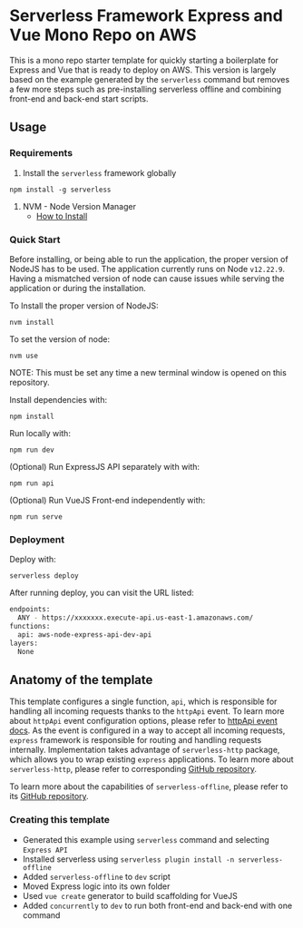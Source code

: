 # Serverless Framework Express and Vue Mono Repo on AWS

This is a mono repo starter template for quickly starting a boilerplate for Express and Vue that is ready to deploy on AWS. This version is largely based on the example generated by the `serverless` command but removes a few more steps such as pre-installing serverless offline and combining front-end and back-end start scripts.

## Usage

### Requirements

1. Install the `serverless` framework globally
```
npm install -g serverless
```

1. NVM - Node Version Manager
   - [How to Install](https://github.com/nvm-sh/nvm#installing-and-updating)

### Quick Start

Before installing, or being able to run the application, the proper version of NodeJS has to be used.
The application currently runs on Node `v12.22.9`. Having a mismatched version of node can cause issues while serving the application or during the installation.

To Install the proper version of NodeJS:
```
nvm install
```

To set the version of node:
```
nvm use
```

NOTE: This must be set any time a new terminal window is opened on this repository.

Install dependencies with:

```
npm install
```

Run locally with:

```
npm run dev
```

(Optional) Run ExpressJS API separately with with:

```
npm run api
```

(Optional) Run VueJS Front-end independently with:

```
npm run serve
```

### Deployment

Deploy with:

```
serverless deploy
```

After running deploy, you can visit the URL listed:

```bash
endpoints:
  ANY - https://xxxxxxx.execute-api.us-east-1.amazonaws.com/
functions:
  api: aws-node-express-api-dev-api
layers:
  None
```

## Anatomy of the template

This template configures a single function, `api`, which is responsible for handling all incoming requests thanks to the `httpApi` event. To learn more about `httpApi` event configuration options, please refer to [httpApi event docs](https://www.serverless.com/framework/docs/providers/aws/events/http-api/). As the event is configured in a way to accept all incoming requests, `express` framework is responsible for routing and handling requests internally. Implementation takes advantage of `serverless-http` package, which allows you to wrap existing `express` applications. To learn more about `serverless-http`, please refer to corresponding [GitHub repository](https://github.com/dougmoscrop/serverless-http).

To learn more about the capabilities of `serverless-offline`, please refer to its [GitHub repository](https://github.com/dherault/serverless-offline).

### Creating this template

- Generated this example using `serverless` command and selecting `Express API`
- Installed serverless using `serverless plugin install -n serverless-offline`
- Added `serverless-offline` to `dev` script
- Moved Express logic into its own folder
- Used `vue create` generator to build scaffolding for VueJS
- Added `concurrently` to `dev` to run both front-end and back-end with one command
